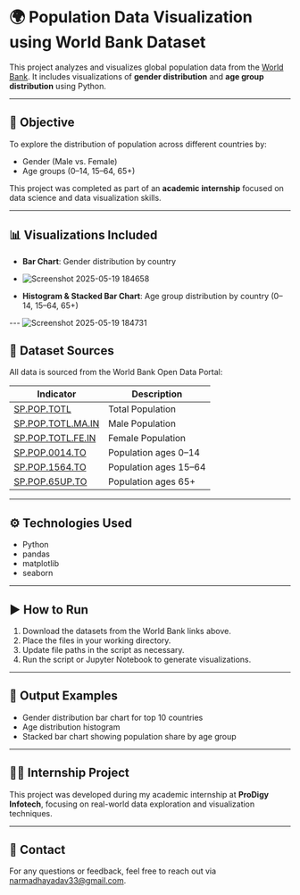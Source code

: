 # 🌍 Population Data Visualization using World Bank Dataset

This project analyzes and visualizes global population data from the [World Bank](https://data.worldbank.org/indicator/SP.POP.TOTL). It includes visualizations of **gender distribution** and **age group distribution** using Python.

---

## 📌 Objective

To explore the distribution of population across different countries by:
- Gender (Male vs. Female)
- Age groups (0–14, 15–64, 65+)

This project was completed as part of an **academic internship** focused on data science and data visualization skills.

---

## 📊 Visualizations Included

- **Bar Chart**: Gender distribution by country
-   ![Screenshot 2025-05-19 184658](https://github.com/user-attachments/assets/d6dcbd06-2be5-4dc0-b741-393599f32971)

- **Histogram & Stacked Bar Chart**: Age group distribution by country (0–14, 15–64, 65+)

---  ![Screenshot 2025-05-19 184731](https://github.com/user-attachments/assets/d4033713-22ce-46d0-b474-29ddadfa57c4)


## 📁 Dataset Sources

All data is sourced from the World Bank Open Data Portal:

| Indicator | Description |
|----------|-------------|
| [SP.POP.TOTL](https://data.worldbank.org/indicator/SP.POP.TOTL) | Total Population |
| [SP.POP.TOTL.MA.IN](https://data.worldbank.org/indicator/SP.POP.TOTL.MA.IN) | Male Population |
| [SP.POP.TOTL.FE.IN](https://data.worldbank.org/indicator/SP.POP.TOTL.FE.IN) | Female Population |
| [SP.POP.0014.TO](https://data.worldbank.org/indicator/SP.POP.0014.TO) | Population ages 0–14 |
| [SP.POP.1564.TO](https://data.worldbank.org/indicator/SP.POP.1564.TO) | Population ages 15–64 |
| [SP.POP.65UP.TO](https://data.worldbank.org/indicator/SP.POP.65UP.TO) | Population ages 65+ |

---

## ⚙️ Technologies Used

- Python
- pandas
- matplotlib
- seaborn

---

## ▶️ How to Run

1. Download the datasets from the World Bank links above.
2. Place the files in your working directory.
3. Update file paths in the script as necessary.
4. Run the script or Jupyter Notebook to generate visualizations.

---

## 📌 Output Examples

- Gender distribution bar chart for top 10 countries
- Age distribution histogram
- Stacked bar chart showing population share by age group

---

## 👨‍🎓 Internship Project

This project was developed during my academic internship at **ProDigy Infotech**, focusing on real-world data exploration and visualization techniques.

---

## 📧 Contact

For any questions or feedback, feel free to reach out via narmadhayadav33@gmail.com.
```
